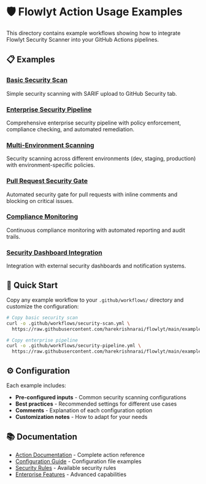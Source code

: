 # 🛡️ Flowlyt Action Usage Examples

This directory contains example workflows showing how to integrate Flowlyt Security Scanner into your GitHub Actions pipelines.

## 📋 Examples

### [Basic Security Scan](./basic-security-scan.yml)
Simple security scanning with SARIF upload to GitHub Security tab.

### [Enterprise Security Pipeline](./enterprise-pipeline.yml)
Comprehensive enterprise security pipeline with policy enforcement, compliance checking, and automated remediation.

### [Multi-Environment Scanning](./multi-environment.yml)
Security scanning across different environments (dev, staging, production) with environment-specific policies.

### [Pull Request Security Gate](./pr-security-gate.yml)
Automated security gate for pull requests with inline comments and blocking on critical issues.

### [Compliance Monitoring](./compliance-monitoring.yml)
Continuous compliance monitoring with automated reporting and audit trails.

### [Security Dashboard Integration](./dashboard-integration.yml)
Integration with external security dashboards and notification systems.

## 🚀 Quick Start

Copy any example workflow to your `.github/workflows/` directory and customize the configuration:

```bash
# Copy basic security scan
curl -o .github/workflows/security-scan.yml \
  https://raw.githubusercontent.com/harekrishnarai/flowlyt/main/examples/workflows/basic-security-scan.yml

# Copy enterprise pipeline
curl -o .github/workflows/security-pipeline.yml \
  https://raw.githubusercontent.com/harekrishnarai/flowlyt/main/examples/workflows/enterprise-pipeline.yml
```

## ⚙️ Configuration

Each example includes:
- **Pre-configured inputs** - Common security scanning configurations
- **Best practices** - Recommended settings for different use cases
- **Comments** - Explanation of each configuration option
- **Customization notes** - How to adapt for your needs

## 📚 Documentation

- [Action Documentation](../README-ACTION.md) - Complete action reference
- [Configuration Guide](../CONFIGURATION.md) - Configuration file examples
- [Security Rules](../docs/security-rules.md) - Available security rules
- [Enterprise Features](../docs/enterprise-features.md) - Advanced capabilities

